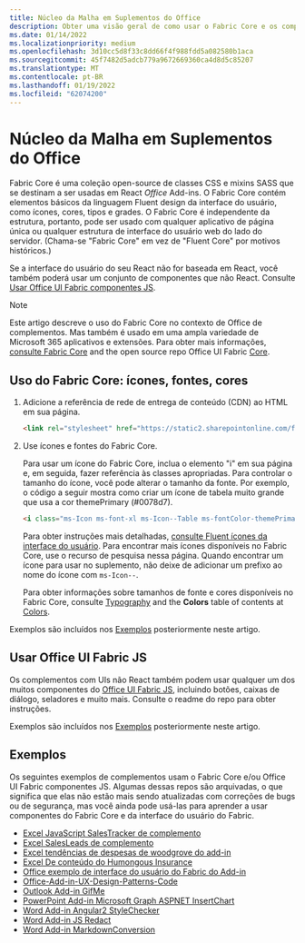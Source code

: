 ```yaml
---
title: Núcleo da Malha em Suplementos do Office
description: Obter uma visão geral de como usar o Fabric Core e os componentes da interface do usuário do Fabric em Office de complementos.
ms.date: 01/14/2022
ms.localizationpriority: medium
ms.openlocfilehash: 3d10cc5d8f33c8dd66f4f988fdd5a082580b1aca
ms.sourcegitcommit: 45f7482d5adcb779a9672669360ca4d8d5c85207
ms.translationtype: MT
ms.contentlocale: pt-BR
ms.lasthandoff: 01/19/2022
ms.locfileid: "62074200"
---
```

# <a name="fabric-core-in-office-add-ins"></a>Núcleo da Malha em Suplementos do Office

Fabric Core é uma coleção open-source de classes CSS e mixins SASS que se destinam a ser usadas em React *Office* Add-ins. O Fabric Core contém elementos básicos da linguagem Fluent design da interface do usuário, como ícones, cores, tipos e grades. O Fabric Core é independente da estrutura, portanto, pode ser usado com qualquer aplicativo de página única ou qualquer estrutura de interface do usuário web do lado do servidor. (Chama-se "Fabric Core" em vez de "Fluent Core" por motivos históricos.)

Se a interface do usuário do seu React não for baseada em React, você também poderá usar um conjunto de componentes que não React. Consulte [Usar Office UI Fabric componentes JS](#use-office-ui-fabric-js-components).

> [!NOTE]
> Este artigo descreve o uso do Fabric Core no contexto de Office de complementos. Mas também é usado em uma ampla variedade de Microsoft 365 aplicativos e extensões. Para obter mais informações, [consulte Fabric Core](https://developer.microsoft.com/fluentui#/get-started/web#fabric-core) and the open source repo Office UI Fabric [Core](https://github.com/OfficeDev/office-ui-fabric-core).

## <a name="use-fabric-core-icons-fonts-colors"></a>Uso do Fabric Core: ícones, fontes, cores

1. Adicione a referência de rede de entrega de conteúdo (CDN) ao HTML em sua página.

    ```html
    <link rel="stylesheet" href="https://static2.sharepointonline.com/files/fabric/office-ui-fabric-core/9.6.1/css/fabric.min.css">
    ```

2. Use ícones e fontes do Fabric Core.

    Para usar um ícone do Fabric Core, inclua o elemento "i" em sua página e, em seguida, fazer referência às classes apropriadas. Para controlar o tamanho do ícone, você pode alterar o tamanho da fonte. Por exemplo, o código a seguir mostra como criar um ícone de tabela muito grande que usa a cor themePrimary (#0078d7).

    ```html
    <i class="ms-Icon ms-font-xl ms-Icon--Table ms-fontColor-themePrimary"></i>
    ```

    Para obter instruções mais detalhadas, [consulte Fluent ícones da interface do usuário](https://developer.microsoft.com/fluentui#/styles/web/icons). Para encontrar mais ícones disponíveis no Fabric Core, use o recurso de pesquisa nessa página. Quando encontrar um ícone para usar no suplemento, não deixe de adicionar um prefixo ao nome do ícone com `ms-Icon--`.

    Para obter informações sobre tamanhos de fonte e cores disponíveis no Fabric Core, consulte [Typography](https://developer.microsoft.com/fluentui#/styles/web/typography) and the **Colors** table of contents at [Colors](https://developer.microsoft.com/fluentui#/styles/web/colors).

Exemplos são incluídos nos [Exemplos](#samples) posteriormente neste artigo.

## <a name="use-office-ui-fabric-js-components"></a>Usar Office UI Fabric JS

Os complementos com UIs não React também podem usar qualquer um dos muitos componentes do [Office UI Fabric JS](https://github.com/OfficeDev/office-ui-fabric-js), incluindo botões, caixas de diálogo, seladores e muito mais. Consulte o readme do repo para obter instruções.

Exemplos são incluídos nos [Exemplos](#samples) posteriormente neste artigo.

## <a name="samples"></a>Exemplos

Os seguintes exemplos de complementos usam o Fabric Core e/ou Office UI Fabric componentes JS. Algumas dessas repos são arquivadas, o que significa que elas não estão mais sendo atualizadas com correções de bugs ou de segurança, mas você ainda pode usá-las para aprender a usar componentes do Fabric Core e da interface do usuário do Fabric.

- [Excel JavaScript SalesTracker de complemento](https://github.com/OfficeDev/Excel-Add-in-JavaScript-SalesTracker)
- [Excel SalesLeads de complemento](https://github.com/OfficeDev/Excel-Add-in-SalesLeads)
- [Excel tendências de despesas de woodgrove do add-in](https://github.com/OfficeDev/Excel-Add-in-WoodGrove-Expense-Trends)
- [Excel De conteúdo do Humongous Insurance](https://github.com/OfficeDev/Excel-Content-Add-in-Humongous-Insurance)
- [Office exemplo de interface do usuário do Fabric do Add-in](https://github.com/OfficeDev/Office-Add-in-Fabric-UI-Sample)
- [Office-Add-in-UX-Design-Patterns-Code](https://github.com/OfficeDev/Office-Add-in-UX-Design-Patterns-Code)
- [Outlook Add-in GifMe](https://github.com/OfficeDev/Outlook-Add-in-GifMe)
- [PowerPoint Add-in Microsoft Graph ASPNET InsertChart](https://github.com/OfficeDev/PowerPoint-Add-in-Microsoft-Graph-ASPNET-InsertChart)
- [Word Add-in Angular2 StyleChecker](https://github.com/OfficeDev/Word-Add-in-Angular2-StyleChecker)
- [Word Add-in JS Redact](https://github.com/OfficeDev/Word-Add-in-JS-Redact)
- [Word Add-in MarkdownConversion](https://github.com/OfficeDev/Word-Add-in-MarkdownConversion)
